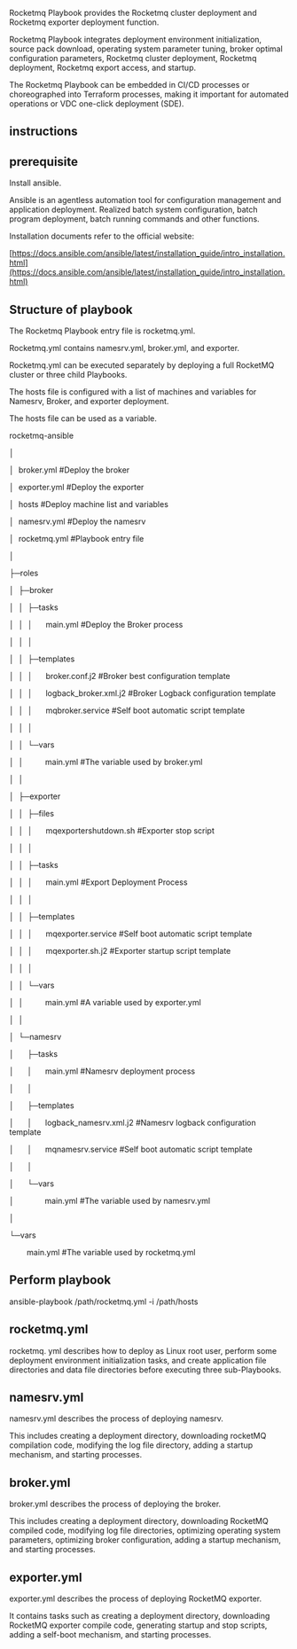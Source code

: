 Rocketmq Playbook provides the Rocketmq cluster deployment and Rocketmq exporter deployment function.

Rocketmq Playbook integrates deployment environment initialization, source pack download, operating system parameter tuning, broker optimal configuration parameters, Rocketmq cluster deployment, Rocketmq deployment, Rocketmq export access, and startup.

The Rocketmq Playbook can be embedded in CI/CD processes or choreographed into Terraform processes, making it important for automated operations or VDC one-click deployment (SDE).

## instructions
## prerequisite

Install ansible. 

Ansible is an agentless automation tool for configuration management and application deployment. Realized batch system configuration, batch program deployment, batch running commands and other functions.

Installation documents refer to the official website:

[https://docs.ansible.com/ansible/latest/installation_guide/intro_installation.html](https://docs.ansible.com/ansible/latest/installation_guide/intro_installation.html)

## Structure of playbook

The Rocketmq Playbook entry file is rocketmq.yml.

Rocketmq.yml contains namesrv.yml, broker.yml, and exporter.

Rocketmq.yml can be executed separately by deploying a full RocketMQ cluster or three child Playbooks.

The hosts file is configured with a list of machines and variables for Namesrv, Broker, and exporter deployment. 

The hosts file can be used as a variable.


rocketmq-ansible

│

│  broker.yml   #Deploy the broker

│  exporter.yml   #Deploy the exporter

│  hosts   #Deploy machine list and variables

│  namesrv.yml   #Deploy the namesrv

│  rocketmq.yml   #Playbook entry file

│  

├─roles

│  ├─broker

│  │  ├─tasks

│  │  │      main.yml   #Deploy the Broker process

│  │  │      

│  │  ├─templates

│  │  │      broker.conf.j2   #Broker best configuration template

│  │  │      logback_broker.xml.j2   #Broker Logback configuration template

│  │  │      mqbroker.service    #Self boot automatic script template

│  │  │      

│  │  └─vars

│  │          main.yml   #The variable used by broker.yml

│  │          

│  ├─exporter

│  │  ├─files

│  │  │      mqexportershutdown.sh   #Exporter stop script

│  │  │      

│  │  ├─tasks

│  │  │      main.yml    #Export Deployment Process

│  │  │      

│  │  ├─templates

│  │  │      mqexporter.service   #Self boot automatic script template

│  │  │      mqexporter.sh.j2    #Exporter startup script template

│  │  │      

│  │  └─vars

│  │          main.yml   #A variable used by exporter.yml

│  │          

│  └─namesrv

│      ├─tasks

│      │      main.yml   #Namesrv deployment process

│      │      

│      ├─templates

│      │      logback_namesrv.xml.j2   #Namesrv logback configuration template

│      │      mqnamesrv.service   #Self boot automatic script template

│      │      

│      └─vars

│              main.yml   #The variable used by namesrv.yml

│              

└─vars

        main.yml   #The variable used by rocketmq.yml

## Perform playbook

ansible-playbook /path/rocketmq.yml -i /path/hosts

## rocketmq.yml
rocketmq. yml describes how to deploy as Linux root user, perform some deployment environment initialization tasks, and create application file directories and data file directories before executing three sub-Playbooks.

## namesrv.yml
namesrv.yml describes the process of deploying namesrv. 

This includes creating a deployment directory, downloading rocketMQ compilation code, modifying the log file directory, adding a startup mechanism, and starting processes.

## broker.yml
broker.yml describes the process of deploying the broker. 

This includes creating a deployment directory, downloading RocketMQ compiled code, modifying log file directories, optimizing operating system parameters, optimizing broker configuration, adding a startup mechanism, and starting processes.

## exporter.yml
exporter.yml describes the process of deploying RocketMQ exporter. 

It contains tasks such as creating a deployment directory, downloading RocketMQ exporter compile code, generating startup and stop scripts, adding a self-boot mechanism, and starting processes.

